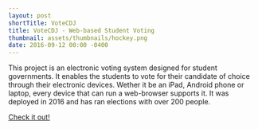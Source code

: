 ```yaml
---
layout: post
shortTitle: VoteCDJ
title: VoteCDJ - Web-based Student Voting
thumbnail: assets/thumbnails/hockey.png
date: 2016-09-12 00:00 -0400
---
```



<!---
Write more about this and add pictures
-->

This project is an electronic voting system designed for student governments. It enables the students to vote for their candidate of choice through their electronic devices. Wether it be an iPad, Android phone or laptop, every device that can run a web-browser supports it. It was deployed in 2016 and has ran elections with over 200 people.


[Check it out!](https://github.com/AideTechBot/VoteCDJ)
